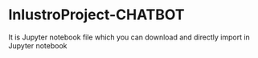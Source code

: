 # InlustroProject-CHATBOT
It is Jupyter notebook file which you can download and directly import in Jupyter notebook 
